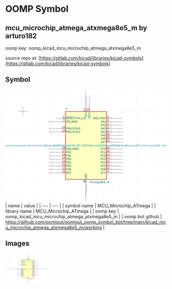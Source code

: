 # OOMP Symbol  
## mcu_microchip_atmega_atxmega8e5_m  by arturo182  
  
oomp key: oomp_kicad_mcu_microchip_atmega_atxmega8e5_m  
  
source repo at: [https://gitlab.com/kicad/libraries/kicad-symbols](https://gitlab.com/kicad/libraries/kicad-symbols)  
## Symbol  
  
[![working.png](working_600.png)](working.png)  
| name | value | 
| --- | --- | 
| symbol name | MCU_Microchip_ATmega | 
| library name | MCU_Microchip_ATmega | 
| oomp key | oomp_kicad_mcu_microchip_atmega_atxmega8e5_m | 
| oomp bot github | https://github.com/oomlout/oomlout_oomp_symbol_bot/tree/main/kicad_mcu_microchip_atmega_atxmega8e5_m/working | 
## Images  
  
[![working.png](working_140.png)](working.png)  
